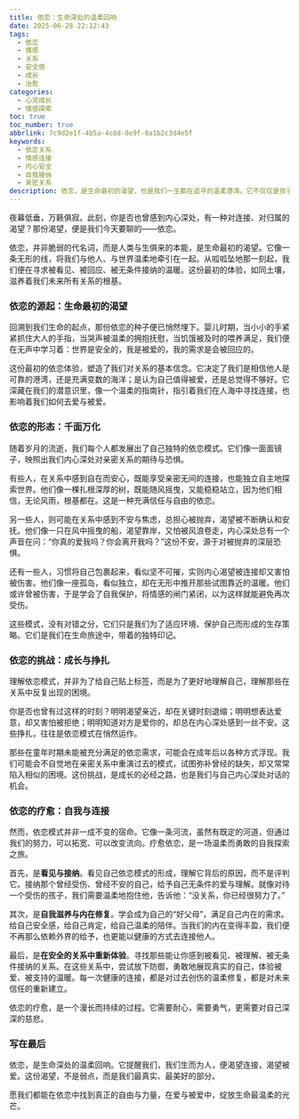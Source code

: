 ```yaml
---
title: 依恋：生命深处的温柔回响
date: 2025-06-28 22:12:43
tags:
  - 依恋
  - 情感
  - 关系
  - 安全感
  - 成长
  - 治愈
categories:
  - 心灵成长
  - 情感探索
toc: true
toc_number: true
abbrlink: 7c9d2e1f-4b5a-4c6d-8e9f-0a1b2c3d4e5f
keywords:
  - 依恋关系
  - 情感连接
  - 内心安全
  - 自我接纳
  - 亲密关系
description: 依恋，是生命最初的渴望，也是我们一生都在追寻的温柔港湾。它不仅仅是孩子对父母的依赖，更是成年人在复杂世界中寻求连接、安全与归属的深层需求。这篇文章将带你走进依恋的内心世界，探索它如何塑造我们，又如何通过理解与接纳，找到真正的平静与力量。
---
```


夜幕低垂，万籁俱寂。此刻，你是否也曾感到内心深处，有一种对连接、对归属的渴望？那份渴望，便是我们今天要聊的——依恋。

依恋，并非脆弱的代名词，而是人类与生俱来的本能，是生命最初的渴望。它像一条无形的线，将我们与他人、与世界温柔地牵引在一起。从呱呱坠地那一刻起，我们便在寻求被看见、被回应、被无条件接纳的温暖。这份最初的体验，如同土壤，滋养着我们未来所有关系的根基。

### 依恋的源起：生命最初的渴望

回溯到我们生命的起点，那份依恋的种子便已悄然埋下。婴儿时期，当小小的手紧紧抓住大人的手指，当哭声被温柔的拥抱抚慰，当饥饿被及时的喂养满足，我们便在无声中学习着：世界是安全的，我是被爱的，我的需求是会被回应的。

这份最初的依恋体验，塑造了我们对关系的基本信念。它决定了我们是相信他人是可靠的港湾，还是充满变数的海洋；是认为自己值得被爱，还是总觉得不够好。它深藏在我们的潜意识里，像一个温柔的指南针，指引着我们在人海中寻找连接，也影响着我们如何去爱与被爱。

### 依恋的形态：千面万化

随着岁月的流逝，我们每个人都发展出了自己独特的依恋模式。它们像一面面镜子，映照出我们内心深处对亲密关系的期待与恐惧。

有些人，在关系中感到自在而安心，既能享受亲密无间的连接，也能独立自主地探索世界。他们像一棵扎根深厚的树，既能随风摇曳，又能稳稳站立，因为他们相信，无论风雨，根基都在。这是一种充满信任与自由的依恋。

另一些人，则可能在关系中感到不安与焦虑，总担心被抛弃，渴望被不断确认和安抚。他们像一只在风中摇曳的船，渴望靠岸，又怕被风浪卷走，内心深处总有一个声音在问：“你真的爱我吗？你会离开我吗？”这份不安，源于对被抛弃的深层恐惧。

还有一些人，习惯将自己包裹起来，看似坚不可摧，实则内心渴望被连接却又害怕被伤害。他们像一座孤岛，看似独立，却在无形中推开那些试图靠近的温暖。他们或许曾被伤害，于是学会了自我保护，将情感的闸门紧闭，以为这样就能避免再次受伤。

这些模式，没有对错之分，它们只是我们为了适应环境、保护自己而形成的生存策略。它们是我们在生命旅途中，带着的独特印记。

### 依恋的挑战：成长与挣扎

理解依恋模式，并非为了给自己贴上标签，而是为了更好地理解自己，理解那些在关系中反复出现的困境。

你是否也曾有过这样的时刻？明明渴望亲近，却在关键时刻退缩；明明想表达爱意，却又害怕被拒绝；明明知道对方是爱你的，却总在内心深处感到一丝不安。这些挣扎，往往是依恋模式在悄然运作。

那些在童年时期未能被充分满足的依恋需求，可能会在成年后以各种方式浮现。我们可能会不自觉地在亲密关系中重演过去的模式，试图弥补曾经的缺失，却又常常陷入相似的困境。这份挑战，是成长的必经之路，也是我们与自己内心深处对话的机会。

### 依恋的疗愈：自我与连接

然而，依恋模式并非一成不变的宿命。它像一条河流，虽然有既定的河道，但通过我们的努力，可以拓宽、可以改变流向。疗愈依恋，是一场温柔而勇敢的自我探索之旅。

首先，是**看见与接纳**。看见自己依恋模式的形成，理解它背后的原因，而不是评判它。接纳那个曾经受伤、曾经不安的自己，给予自己无条件的爱与理解。就像对待一个受伤的孩子，我们需要温柔地抱住他，告诉他：“没关系，你已经很努力了。”

其次，是**自我滋养与内在修复**。学会成为自己的“好父母”，满足自己内在的需求。给自己安全感，给自己肯定，给自己温柔的陪伴。当我们的内在变得丰盈，我们便不再那么依赖外界的给予，也更能以健康的方式去连接他人。

最后，是**在安全的关系中重新体验**。寻找那些能让你感到被看见、被理解、被无条件接纳的关系。在这些关系中，尝试放下防御，勇敢地展现真实的自己，体验被爱、被支持的温暖。每一次健康的连接，都是对过去创伤的温柔修复，都是对未来信任的重新建立。

依恋的疗愈，是一个漫长而持续的过程。它需要耐心，需要勇气，更需要对自己深深的慈悲。

### 写在最后

依恋，是生命深处的温柔回响。它提醒我们，我们生而为人，便渴望连接，渴望被爱。这份渴望，不是弱点，而是我们最真实、最美好的部分。

愿我们都能在依恋中找到真正的自由与力量，在爱与被爱中，绽放生命最温柔的光芒。